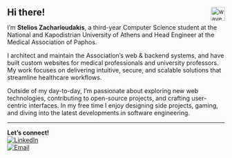 <!-- Profile README for stelioszach03 -->

<p>
  <strong style="font-size:1.5em;">Hi there!</strong>
  <img
    src="https://camo.githubusercontent.com/d04509037f646eab5c2d6d130574ef059fa8eef92e45a139a827a8d06e9d5042/68747470733a2f2f656d6f6a69732e736c61636b6d6f6a69732e636f6d2f656d6f6a69732f696d616765732f313533363335313037352f343539342f626c6f622d776176652e676966"
    alt="wave icon"
    align="right"
    width="32"
    style="margin-left:1em;"
  />
</p>

<p>
I’m <strong>Stelios Zacharioudakis</strong>, a third-year Computer Science student at the National and Kapodistrian University of Athens and Head Engineer at the Medical Association of Paphos.
</p>

<p>
I architect and maintain the Association’s web & backend systems, and have built custom websites for medical professionals and university professors. My work focuses on delivering intuitive, secure, and scalable solutions that streamline healthcare workflows.
</p>

<p>
Outside of my day-to-day, I’m passionate about exploring new web technologies, contributing to open-source projects, and crafting user-centric interfaces. In my free time I enjoy designing side projects, gaming, and diving into the latest developments in software engineering.
</p>

---

**Let’s connect!**  
[![LinkedIn](https://img.shields.io/badge/LinkedIn-Connect-blue?logo=linkedin)](https://www.linkedin.com/in/stelioszacharioudakis)  
[![Email](https://img.shields.io/badge/Email-✉️-grey?logo=gmail)](mailto:sjzacha@gmail.com)
